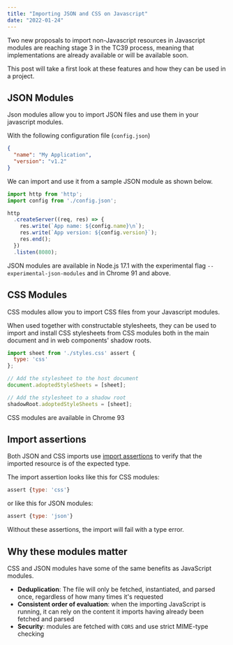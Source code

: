 ```yaml
---
title: "Importing JSON and CSS on Javascript"
date: "2022-01-24"
---
```


Two new proposals to import non-Javascript resources in Javascript modules are reaching stage 3 in the TC39 process, meaning that implementations are already available or will be available soon.

This post will take a first look at these features and how they can be used in a project.

## JSON Modules

Json modules allow you to import JSON files and use them in your javascript modules.

With the following configuration file (`config.json`)

```json
{
  "name": "My Application",
  "version": "v1.2"
}
```

We can import and use it from a sample JSON module as shown below.

```js
import http from 'http';
import config from './config.json';

http
  .createServer((req, res) => {
    res.write(`App name: ${config.name}\n`);
    res.write(`App version: ${config.version}`);
    res.end();
  })
  .listen(8080);
```

JSON modules are available in Node.js 17.1 with the experimental flag `--experimental-json-modules` and in Chrome 91 and above.

## CSS Modules

CSS modules allow you to import CSS files from your Javascript modules.

When used together with constructable stylesheets, they can be used to import and install CSS stylesheets from CSS modules both in the main document and in web components' shadow roots.

```js
import sheet from './styles.css' assert { 
  type: 'css'
};

// Add the stylesheet to the host document
document.adoptedStyleSheets = [sheet];

// Add the stylesheet to a shadow root
shadowRoot.adoptedStyleSheets = [sheet];
```

CSS modules are available in Chrome 93

## Import assertions

Both JSON and CSS imports use [import assertions](https://v8.dev/features/import-assertions) to verify that the imported resource is of the expected type.

The import assertion looks like this for CSS modules:

```js
assert {type: 'css'}
```

or like this for JSON modules:

```js
assert {type: 'json'}
```

Without these assertions, the import will fail with a type error.

## Why these modules matter

CSS and JSON modules have some of the same benefits as JavaScript modules.

- **Deduplication**: The file will only be fetched, instantiated, and parsed once, regardless of how many times it's requested
- **Consistent order of evaluation**: when the importing JavaScript is running, it can rely on the content it imports having already been fetched and parsed
- **Security**: modules are fetched with `CORS` and use strict MIME-type checking
